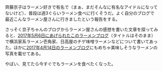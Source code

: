 齊藤京子はラーメン好きで有名で（まぁ、まだそんなに有名なアイドルになってないけど）、普段は週3ぐらいラーメン食べに行くそうだ。よく自分のブログで最近こんなラーメン屋さんに行きましたという報告をする。

さっそく京子ちゃんのブログからラーメン屋さんの感想を書いた文章を探ってみると、[2017年5月6日にあげられたこのラーメンブログ](http://www.keyakizaka46.com/s/k46o/diary/detail/9441)（タイトルはそのまま）で横浜家系ラーメン壱角家、日高屋のチゲ味噌ラーメンなどについて書いてあった。ほかに[2017年4月14日のラーメンブログ](http://www.keyakizaka46.com/s/k46o/diary/detail/9060)にもめちゃ美味しそうなラーメンの写真を載せてある。

やばい、見てたら今すぐでもラーメンを食べたくなった。